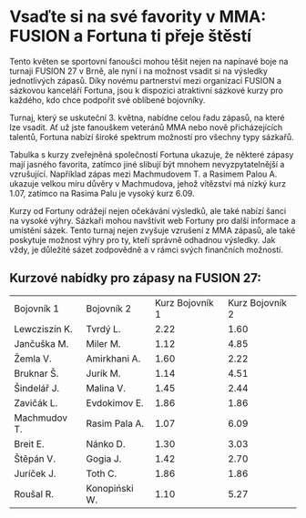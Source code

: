 # Vsaďte si na své favority v MMA: FUSION a Fortuna ti přeje štěstí

Tento květen se sportovní fanoušci mohou těšit nejen na napínavé boje na turnaji FUSION 27 v Brně, ale nyní i na možnost vsadit si na výsledky jednotlivých zápasů. Díky novému partnerství mezi organizací FUSION a sázkovou kanceláří Fortuna, jsou k dispozici atraktivní sázkové kurzy pro každého, kdo chce podpořit své oblíbené bojovníky.

Turnaj, který se uskuteční 3. května, nabídne celou řadu zápasů, na které lze vsadit. Ať už jste fanouškem veteránů MMA nebo nově přicházejících talentů, Fortuna nabízí široké spektrum možností pro všechny typy sázkařů.

Tabulka s kurzy zveřejněná společností Fortuna ukazuje, že některé zápasy mají jasného favorita, zatímco jiné slibují být mnohem nevyzpytatelnější a vzrušující. Například zápas mezi Machmudovem T. a Rasimem Palou A. ukazuje velkou míru důvěry v Machmudova, jehož vítězství má nízký kurz 1.07, zatímco na Rasima Palu je vysoký kurz 6.09.

Kurzy od Fortuny odrážejí nejen očekávání výsledků, ale také nabízí šanci na vysoké výhry. Sázkaři mohou navštívit web Fortuny pro další informace a umístění sázek. Tento turnaj nejen zvyšuje vzrušení z MMA zápasů, ale také poskytuje možnost výhry pro ty, kteří správně odhadnou výsledky. Jak vždy, je důležité sázet zodpovědně a v rámci svých finančních možností.

## Kurzové nabídky pro zápasy na FUSION 27:

|   |   |   |   |
|---|---|---|---|
|Bojovník 1|Bojovník 2|Kurz Bojovník 1|Kurz Bojovník 2|
|Lewcziszín K.|Tvrdý L.|2.22|1.60|
|Jančuška M.|Miler M.|1.12|4.85|
|Žemla V.|Amirkhani A.|1.60|2.22|
|Bruknar Š.|Jurík M.|1.14|4.51|
|Šindelář J.|Malina V.|1.45|2.44|
|Zavičák L.|Evdokimov E.|1.86|1.86|
|Machmudov T.|Rasim Pala A.|1.07|6.09|
|Breit E.|Nánko D.|1.30|3.03|
|Štěpán V.|Gogia J.|1.42|2.70|
|Juríček J.|Toth C.|1.86|1.86|
|Roušal R.|Konopiński W.|1.10|5.27|